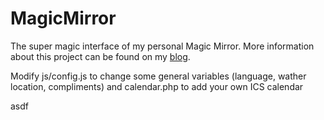 MagicMirror
===========

The super magic interface of my personal Magic Mirror. More information about this project can be found on my [blog](http://michaelteeuw.nl/tagged/magicmirror).

Modify js/config.js to change some general variables (language, wather location, compliments) and calendar.php to add your own ICS calendar

asdf
